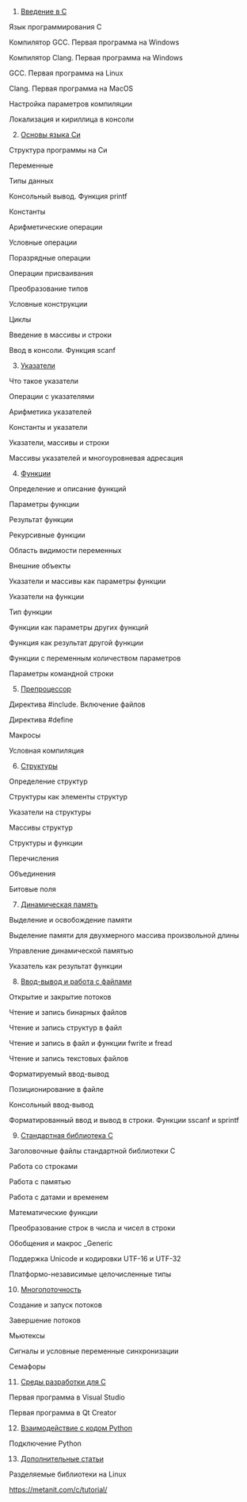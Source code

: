 1. [Введение в С](./articles/1.1.md)

Язык программирования С

Компилятор GCC. Первая программа на Windows

Компилятор Clang. Первая программа на Windows

GCC. Первая программа на Linux

Clang. Первая программа на MacOS

Настройка параметров компиляции

Локализация и кириллица в консоли


2. [Основы языка Си](./articles/2.1.md)

Структура программы на Си

Переменные

Типы данных

Консольный вывод. Функция printf

Константы

Арифметические операции

Условные операции

Поразрядные операции

Операции присваивания

Преобразование типов

Условные конструкции

Циклы

Введение в массивы и строки

Ввод в консоли. Функция scanf


3. [Указатели](./articles/3.1.md)

Что такое указатели

Операции с указателями

Арифметика указателей

Константы и указатели

Указатели, массивы и строки

Массивы указателей и многоуровневая адресация


4. [Функции](./articles/4.1.md)

Определение и описание функций

Параметры функции

Результат функции

Рекурсивные функции

Область видимости переменных

Внешние объекты

Указатели и массивы как параметры функции

Указатели на функции

Тип функции

Функции как параметры других функций

Функция как результат другой функции

Функции с переменным количеством параметров

Параметры командной строки


5. [Препроцессор](./articles/5.1.md)

Директива #include. Включение файлов

Директива #define

Макросы

Условная компиляция


6. [Структуры](./articles/6.1.md)

Определение структур

Структуры как элементы структур

Указатели на структуры

Массивы структур

Структуры и функции

Перечисления

Объединения

Битовые поля


7. [Динамическая память](./articles/7.1.md)

Выделение и освобождение памяти

Выделение памяти для двухмерного массива произвольной длины

Управление динамической памятью

Указатель как результат функции


8. [Ввод-вывод и работа с файлами](./articles/8.1.md)

Открытие и закрытие потоков

Чтение и запись бинарных файлов

Чтение и запись структур в файл

Чтение и запись в файл и функции fwrite и fread

Чтение и запись текстовых файлов

Форматируемый ввод-вывод

Позиционирование в файле

Консольный ввод-вывод

Форматированный ввод и вывод в строки. Функции sscanf и sprintf


9. [Стандартная библиотека С](./articles/9.1.md)

Заголовочные файлы стандартной библиотеки С

Работа со строками

Работа с памятью

Работа с датами и временем

Математические функции

Преобразование строк в числа и чисел в строки

Обобщения и макрос _Generic

Поддержка Unicode и кодировки UTF-16 и UTF-32

Платформо-независимые целочисленные типы


10. [Многопоточность](./articles/10.1.md)

Создание и запуск потоков

Завершение потоков

Мьютексы

Сигналы и условные переменные синхронизации

Семафоры


11. [Среды разработки для С](./articles/11.1.md)

Первая программа в Visual Studio

Первая программа в Qt Creator


12. [Взаимодействие с кодом Python](./articles/12.1.md)

Подключение Python


13. [Дополнительные статьи](./articles/13.1.md)

Разделяемые библиотеки на Linux


https://metanit.com/c/tutorial/
